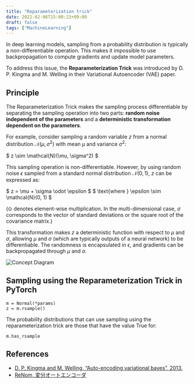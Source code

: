 ```yaml
---
title: "Reparameterization trick"
date: 2022-02-06T15:00:23+09:00
draft: false
tags: ["MachineLearning"] 
---
```

<!--more-->
In deep learning models, sampling from a probability distribution is typically a non-differentiable operation. This makes it impossible to use backpropagation to compute gradients and update model parameters.

To address this issue, the **Reparameterization Trick** was introduced by D. P. Kingma and M. Welling in their Variational Autoencoder (VAE) paper.

## Principle

The Reparameterization Trick makes the sampling process differentiable by separating the sampling operation into two parts: **random noise independent of the parameters** and a **deterministic transformation dependent on the parameters**.

For example, consider sampling a random variable $z$ from a normal distribution $\mathcal{N}(\mu, \sigma^2)$ with mean $\mu$ and variance $\sigma^2$:

$ z \sim \mathcal{N}(\mu, \sigma^2) $

This sampling operation is non-differentiable. However, by using random noise $\epsilon$ sampled from a standard normal distribution $\mathcal{N}(0, 1)$, $z$ can be expressed as:

$ z = \mu + \sigma \odot \epsilon $
$ \text{where } \epsilon \sim \mathcal{N}(0, 1) $

($\odot$ denotes element-wise multiplication. In the multi-dimensional case, $\sigma$ corresponds to the vector of standard deviations or the square root of the covariance matrix.)

This transformation makes $z$ a deterministic function with respect to $\mu$ and $\sigma$, allowing $\mu$ and $\sigma$ (which are typically outputs of a neural network) to be differentiable. The randomness is encapsulated in $\epsilon$, and gradients can be backpropagated through $\mu$ and $\sigma$.

![Concept Diagram](.././repara.png)


## Sampling using the Reparameterization Trick in PyTorch
```
m = Normal(*params)
z = m.rsample()
```
The probability distributions that can use sampling using the reparameterization trick are those that have the value True for:
```
m.has_rsample
```

## References
- [D. P. Kingma and M. Welling, “Auto-encoding variational bayes”, 2013.](https://arxiv.org/abs/1312.6114)
- [ReNom, 変分オートエンコーダ](https://www.renom.jp/ja/notebooks/tutorial/generative-model/VAE/notebook.html)
